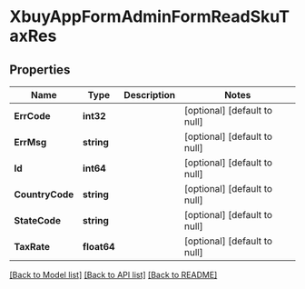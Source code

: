# XbuyAppFormAdminFormReadSkuTaxRes

## Properties
Name | Type | Description | Notes
------------ | ------------- | ------------- | -------------
**ErrCode** | **int32** |  | [optional] [default to null]
**ErrMsg** | **string** |  | [optional] [default to null]
**Id** | **int64** |  | [optional] [default to null]
**CountryCode** | **string** |  | [optional] [default to null]
**StateCode** | **string** |  | [optional] [default to null]
**TaxRate** | **float64** |  | [optional] [default to null]

[[Back to Model list]](../README.md#documentation-for-models) [[Back to API list]](../README.md#documentation-for-api-endpoints) [[Back to README]](../README.md)

